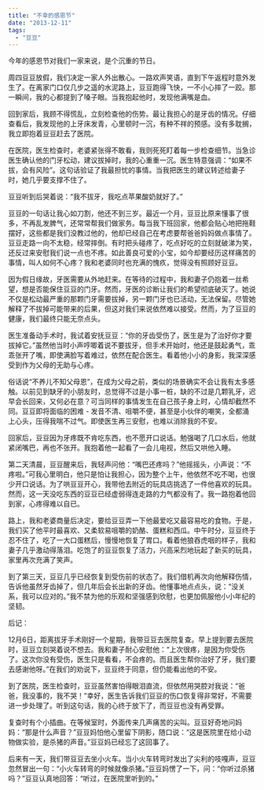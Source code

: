 ```yaml
---
title: "不幸的感恩节"
date: "2013-12-11"
tags: 
  - "豆豆"
---
```


今年的感恩节对我们一家来说，是个沉重的节日。

周四豆豆放假，我们决定一家人外出散心。一路欢声笑语，直到下午返程时意外发生了。在离家门口仅几步之遥的水泥路上，豆豆跑得飞快，一不小心摔了一跤。那一瞬间，我的心都提到了嗓子眼。当我抱起他时，发现他满嘴是血。

回到家后，我顾不得慌乱，立刻检查他的伤势。最让我担心的是牙齿的情况。仔细查看后，我发现他的上牙床发青，心里顿时一沉，有种不祥的预感。没有多耽搁，我立即抱着豆豆赶去了医院。

在医院，医生检查时，老婆紧张得不敢看，我则死死盯着每一步检查细节。当急诊医生确认他的门牙松动，建议拔掉时，我的心重重一沉。医生特意强调：“如果不拔，会有风险”。这句话验证了我最担忧的事情。当我把医生的建议转述给妻子时，她几乎要支撑不住了。

豆豆听到后哭着说：“我不拔牙，我吃点苹果酸奶就好了。”

豆豆的一句话让我心如刀割，他还不到三岁。最近一个月，豆豆比原来懂事了很多，不再乱发脾气，还常常帮我们做家务。每当我下班回家，他都会贴心地把拖鞋摆好，这些都是我们没教过他的，他却已经自己在考虑要帮爸爸妈妈做点事情了。豆豆走路一向不太稳，经常摔倒。有时把头碰疼了，吃点好吃的立刻就破涕为笑，还反过来安慰我们说一点也不疼。如此善良可爱的小宝，如今却要经历这样痛苦的事情，叫人如何不心疼？我和老婆同时也充满的愧疚，觉得没有照顾好豆豆。

因为假日缘故，牙医需要从外地赶来。在等待的过程中，我和妻子仍抱着一丝希望，想是否能保住豆豆的门牙。然而，牙医的诊断让我们的希望彻底破灭了。她说不仅是松动最严重的那颗门牙需要拔掉，另一颗门牙也已活动，无法保留。尽管她解释了不拔掉可能带来的后果，但这对我们来说依然难以接受。然而，为了豆豆的健康，我们最终只能无奈点头。

医生准备动手术时，我试着安抚豆豆：“你的牙齿受伤了，医生是为了治好你才要拔掉它。”虽然他当时小声哼唧着说不要拔牙，但手术开始时，他还是鼓起勇气，乖乖张开了嘴，即使满脸写着难过，依然在配合医生。看着他小小的身影，我深深感受到作为父母的无助与心疼。

俗话说“不养儿不知父母恩”，在成为父母之前，类似的场景确实不会让我有太多感触。以前见到缺牙的小朋友时，总觉得不过是小事一桩，缺的不过是几颗乳牙，迟早会长回来，又何必在意？可当同样的事情发生在自己孩子身上时，心情却截然不同。豆豆即将面临的困难 - 发音不清、咀嚼不便，甚至是小伙伴的嘲笑，全都涌上心头，压得我喘不过气。即使医生再三安慰，也难以消除我的不安。

回家后，豆豆因为牙疼既不肯吃东西，也不愿开口说话。勉强喝了几口水后，他就紧闭嘴巴，再也不张开。我抱着他一起看了一会儿电视，然后又哄他入睡。

第二天清晨，豆豆醒来后，我轻声问他：“嘴巴还疼吗？”他摇摇头，小声说：“不疼啦。”可我心里明白，他只是怕让我担心，因为整个上午，他依然不吃不喝，也很少开口说话。为了哄豆豆开心，我带他去附近的玩具店挑选了一件他喜欢的玩具。然而，这一天没吃东西的豆豆已经虚弱得连走路的力气都没有了。我一路抱着他回到家，心疼得难以自已。

路上，我和老婆商量后决定，要给豆豆弄一下他最爱吃又最容易吃的食物。于是，我们买了他平时最喜欢、又柔软易咀嚼的奶酪、蛋糕和西瓜。中午时分，豆豆终于忍不住了，吃了一大口蛋糕后，慢慢地恢复了胃口。看着他狼吞虎咽的样子，我和妻子几乎激动得落泪。吃饱了的豆豆恢复了活力，兴高采烈地玩起了新买的玩具，家里再次充满了笑声。

到了第三天，豆豆几乎已经恢复到受伤前的状态了。我们借机再次向他解释伤情，告诉他虽然牙齿掉了，但几年后会长出新的牙齿。他懂事地点点头，说：“没关系，我可以应对的。”我不禁为他的乐观和坚强感到欣慰，也更加佩服他小小年纪的坚韧。

后记：

12月6日，距离拔牙手术刚好一个星期，我带豆豆去医院复查。早上提到要去医院时，豆豆立刻哭着说不想去。我和妻子耐心安慰他：“上次很疼，是因为你受伤了。这次你没有受伤，医生只是看看，不会疼的。而且医生帮你治好了牙，我们要去感谢他呀。”在我们的劝说下，豆豆终于同意，但仍能看出他的不安。

到了医院，医生检查时，豆豆虽然害怕得眼泪直流，但依然用哭腔对我说：“爸爸，我没事的，我不哭！”幸好，医生告诉我们豆豆的伤口恢复得非常好，不需要进一步处理了。听到这句话，我的心终于放下了，而豆豆也没有再受罪。

复查时有个小插曲。在等候室时，外面传来几声痛苦的尖叫。豆豆好奇地问妈妈：“那是什么声音？”豆豆妈怕他心里留下阴影，随口说：“这是医院里在给小动物做实验，是杀猪的声音。”豆豆妈已经忘了这回事了。

后来有一天，我们带豆豆去坐小火车。当小火车转弯时发出了尖利的吱嘎声，豆豆忽然冒出一句：“小火车转弯的时候就像杀猪。”豆豆妈愣了一下，问：“你听过杀猪吗？”豆豆认真地回答：“听过，在医院里听到的。”
